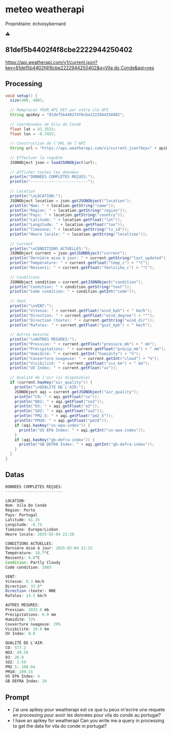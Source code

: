 # meteo weatherapi

Propriétaire: échoisybernard

<aside>
⚠️

## 81def5b4402f4f8cbe2222944250402

</aside>

[https://api.weatherapi.com/v1/current.json?key=81def5b4402f4f8cbe2222944250402&q=Vila do Conde&aqi=yes](https://api.weatherapi.com/v1/current.json?key=81def5b4402f4f8cbe2222944250402&q=Vila%20do%20Conde&aqi=yes)

## Processing

```java
void setup() {
  size(400, 400);
  
  // Remplacez YOUR_API_KEY par votre clé API
  String apiKey = "81def5b4402f4f8cbe2222944250402";
  
  // Coordonnées de Vila do Conde
  float lat = 41.3533;
  float lon = -8.7425;
  
  // Construction de l'URL de l'API
  String url = "https://api.weatherapi.com/v1/current.json?key=" + apiKey + "&q=" + lat + "," + lon + "&aqi=yes";
  
  // Effectuer la requête
  JSONObject json = loadJSONObject(url);
  
  // Afficher toutes les données
  println("DONNÉES COMPLÈTES REÇUES:");
  println("-------------------------");
  
  // Location
  println("\nLOCATION:");
  JSONObject location = json.getJSONObject("location");
  println("Nom: " + location.getString("name"));
  println("Région: " + location.getString("region"));
  println("Pays: " + location.getString("country"));
  println("Latitude: " + location.getFloat("lat"));
  println("Longitude: " + location.getFloat("lon"));
  println("Timezone: " + location.getString("tz_id"));
  println("Heure locale: " + location.getString("localtime"));
  
  // Current
  println("\nCONDITIONS ACTUELLES:");
  JSONObject current = json.getJSONObject("current");
  println("Dernière mise à jour: " + current.getString("last_updated"));
  println("Température: " + current.getFloat("temp_c") + "°C");
  println("Ressenti: " + current.getFloat("feelslike_c") + "°C");
  
  // Conditions
  JSONObject condition = current.getJSONObject("condition");
  println("Condition: " + condition.getString("text"));
  println("Code condition: " + condition.getInt("code"));
  
  // Vent
  println("\nVENT:");
  println("Vitesse: " + current.getFloat("wind_kph") + " km/h");
  println("Direction: " + current.getFloat("wind_degree") + "°");
  println("Direction (texte): " + current.getString("wind_dir"));
  println("Rafales: " + current.getFloat("gust_kph") + " km/h");
  
  // Autres mesures
  println("\nAUTRES MESURES:");
  println("Pression: " + current.getFloat("pressure_mb") + " mb");
  println("Précipitations: " + current.getFloat("precip_mm") + " mm");
  println("Humidité: " + current.getInt("humidity") + "%");
  println("Couverture nuageuse: " + current.getInt("cloud") + "%");
  println("Visibilité: " + current.getFloat("vis_km") + " km");
  println("UV Index: " + current.getFloat("uv"));
  
  // Qualité de l'air (si disponible)
  if (current.hasKey("air_quality")) {
    println("\nQUALITÉ DE L'AIR:");
    JSONObject aqi = current.getJSONObject("air_quality");
    println("CO: " + aqi.getFloat("co"));
    println("NO2: " + aqi.getFloat("no2"));
    println("O3: " + aqi.getFloat("o3"));
    println("SO2: " + aqi.getFloat("so2"));
    println("PM2.5: " + aqi.getFloat("pm2_5"));
    println("PM10: " + aqi.getFloat("pm10"));
    if (aqi.hasKey("us-epa-index")) {
      println("US EPA Index: " + aqi.getInt("us-epa-index"));
    }
    if (aqi.hasKey("gb-defra-index")) {
      println("GB DEFRA Index: " + aqi.getInt("gb-defra-index"));
    }
  }
}
```

## Datas

```java
DONNÉES COMPLÈTES REÇUES:
-------------------------

LOCATION:
Nom: Vila Do Conde
Région: Porto
Pays: Portugal
Latitude: 41.35
Longitude: -8.75
Timezone: Europe/Lisbon
Heure locale: 2025-02-04 22:28

CONDITIONS ACTUELLES:
Dernière mise à jour: 2025-02-04 22:15
Température: 10.7°C
Ressenti: 9.8°C
Condition: Partly Cloudy
Code condition: 1003

VENT:
Vitesse: 8.3 km/h
Direction: 33.0°
Direction (texte): NNE
Rafales: 14.5 km/h

AUTRES MESURES:
Pression: 1033.0 mb
Précipitations: 0.0 mm
Humidité: 72%
Couverture nuageuse: 29%
Visibilité: 10.0 km
UV Index: 0.0

QUALITÉ DE L'AIR:
CO: 577.2
NO2: 49.58
O3: 26.0
SO2: 2.59
PM2.5: 108.04
PM10: 109.15
US EPA Index: 4
GB DEFRA Index: 10

```

## Prompt

- j'ai une apikey pour weatherapi est ce que tu peux m'ecrire une requete  en processing pour avoir les données pour vila do conde au portugal?
- I have an apikey for weatherapi Can you write me a query in processing to get the data for vila do conde in portugal?